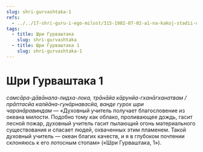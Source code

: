 ```yaml
---
slug: shri-gurvashtaka-1
refs:
  - ../../17-shri-guru-i-ego-milost/315-1982-07-02-a1-na-kakoj-stadii-uchenik-mozhet-videt-svoego-guru-v-obraze-sakhi-radharani.md
tags:
  - title: Шри Гурваштака
    slug: shri-gurvashtaka
  - title: Шри Гурваштака 1
    slug: shri-gurvashtaka-1
---
```


# Шри Гурваштака 1

*самсāра-дāвāнала-лидха-лока, трāнāйа кāрунйа-гханāгханатвам / прāптасйа калйāна-гунāрнавасйа, ванде гурох шри чаранāравиндам* — «Духовный учитель получает благословение из океана милости. Подобно тому как облако, проливающее дождь, гасит лесной пожар, духовный учитель гасит пылающий огонь материального существования и спасает людей, охваченных этим пламенем. Такой духовный учитель — океан благих качеств, и я в глубоком почтении склоняюсь к его лотосным стопам» («Шри Гурваштака, 1»).
